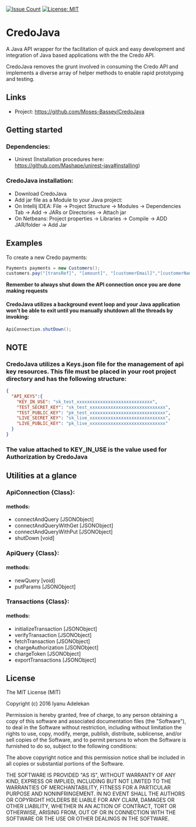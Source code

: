 [![Issue Count](https://codeclimate.com/github/SeunAdelekan/CredoJava/badges/issue_count.svg)](https://codeclimate.com/github/SeunAdelekan/CredoJava)
[![License: MIT](https://img.shields.io/badge/License-MIT-yellow.svg)](LICENSE)

# CredoJava

A Java API wrapper for the facilitation of quick and easy development and integration of Java based applications with the the Credo API.

CredoJava removes the grunt involved in consuming the Credo API and implements a diverse array of helper methods to enable rapid prototyping and testing. 

## Links
- Project: https://github.com/Moses-Bassey/CredoJava


## Getting started
### Dependencies:
- Unirest (Installation procedures here: https://github.com/Mashape/unirest-java#installing)

### CredoJava installation:
- Download CredoJava
- Add jar file as a Module to your Java project:
- On Intellij IDEA: File -> Project Structure -> Modules -> Dependencies Tab -> Add -> JARs or Directories -> Attach jar
- On Netbeans: Project properties -> Libraries -> Compile -> ADD JAR/folder -> Add Jar


## Examples

To create a new Credo payments:
```java
Payments payments = new Customers();
customers.pay("[transRef]", "[amount]", "[customerEmail]","[customerName]", "[paymentOptions]", "[customerPhoneNo]", "[currency]","[redirectUrl]", "[reason]")
```

**Remember to always shut down the API connection once you are done making requests**
#### CredoJava utilizes a background event loop and your Java application won't be able to exit until you manually shutdown all the threads by invoking:
```java
ApiConnection.shutDown();
```

## NOTE
### CredoJava utilizes a Keys.json file for the management of api key resources. This file must be placed in your root project directory and has the following structure:
```json
{
  "API_KEYS":{
    "KEY_IN_USE": "sk_test_xxxxxxxxxxxxxxxxxxxxxxxxxxxxx",
    "TEST_SECRET_KEY": "sk_test_xxxxxxxxxxxxxxxxxxxxxxxxxxxxx",
    "TEST_PUBLIC_KEY": "pk_test_xxxxxxxxxxxxxxxxxxxxxxxxxxxxx",
    "LIVE_SECRET_KEY": "sk_live_xxxxxxxxxxxxxxxxxxxxxxxxxxxxx",
    "LIVE_PUBLIC_KEY": "pk_live_xxxxxxxxxxxxxxxxxxxxxxxxxxxxx"
  }
}
```
### The value attached to KEY_IN_USE is the value used for Authorization by CredoJava

## Utilities at a glance
### ApiConnection {Class}:
#### methods:
- connectAndQuery [JSONObject]
- connectAndQueryWithGet [JSONObject]
- connectAndQueryWithPut [JSONObject]
- shutDown [void]

### ApiQuery {Class}:
#### methods:
- newQuery [void]
- putParams [JSONObject]

### Transactions {Class}:
#### methods:
- initializeTransaction [JSONObject]
- verifyTransaction [JSONObject]
- fetchTransaction [JSONObject]
- chargeAuthorization [JSONObject]
- chargeToken [JSONObject]
- exportTransactions [JSONObject]


License
----

The MIT License (MIT)

Copyright (c) 2016 Iyanu Adelekan

Permission is hereby granted, free of charge, to any person obtaining a copy
of this software and associated documentation files (the "Software"), to deal
in the Software without restriction, including without limitation the rights
to use, copy, modify, merge, publish, distribute, sublicense, and/or sell
copies of the Software, and to permit persons to whom the Software is
furnished to do so, subject to the following conditions:

The above copyright notice and this permission notice shall be included in all
copies or substantial portions of the Software.

THE SOFTWARE IS PROVIDED "AS IS", WITHOUT WARRANTY OF ANY KIND, EXPRESS OR
IMPLIED, INCLUDING BUT NOT LIMITED TO THE WARRANTIES OF MERCHANTABILITY,
FITNESS FOR A PARTICULAR PURPOSE AND NONINFRINGEMENT. IN NO EVENT SHALL THE
AUTHORS OR COPYRIGHT HOLDERS BE LIABLE FOR ANY CLAIM, DAMAGES OR OTHER
LIABILITY, WHETHER IN AN ACTION OF CONTRACT, TORT OR OTHERWISE, ARISING FROM,
OUT OF OR IN CONNECTION WITH THE SOFTWARE OR THE USE OR OTHER DEALINGS IN THE
SOFTWARE.

